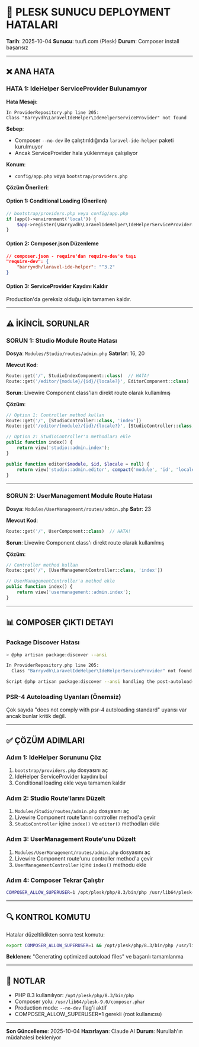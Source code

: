 # 🚨 PLESK SUNUCU DEPLOYMENT HATALARI

**Tarih**: 2025-10-04
**Sunucu**: tuufi.com (Plesk)
**Durum**: Composer install başarısız

---

## ❌ ANA HATA

### HATA 1: IdeHelper ServiceProvider Bulunamıyor

**Hata Mesajı**:
```
In ProviderRepository.php line 205:
Class "Barryvdh\LaravelIdeHelper\IdeHelperServiceProvider" not found
```

**Sebep**:
- Composer `--no-dev` ile çalıştırıldığında `laravel-ide-helper` paketi kurulmuyor
- Ancak ServiceProvider hala yüklenmeye çalışılıyor

**Konum**:
- `config/app.php` veya `bootstrap/providers.php`

**Çözüm Önerileri**:

#### Option 1: Conditional Loading (Önerilen)
```php
// bootstrap/providers.php veya config/app.php
if (app()->environment('local')) {
    $app->register(\Barryvdh\LaravelIdeHelper\IdeHelperServiceProvider::class);
}
```

#### Option 2: Composer.json Düzenleme
```json
// composer.json - require'dan require-dev'e taşı
"require-dev": {
    "barryvdh/laravel-ide-helper": "^3.2"
}
```

#### Option 3: ServiceProvider Kaydını Kaldır
Production'da gereksiz olduğu için tamamen kaldır.

---

## ⚠️ İKİNCİL SORUNLAR

### SORUN 1: Studio Module Route Hatası

**Dosya**: `Modules/Studio/routes/admin.php`
**Satırlar**: 16, 20

**Mevcut Kod**:
```php
Route::get('/', StudioIndexComponent::class)  // HATA!
Route::get('/editor/{module}/{id}/{locale?}', EditorComponent::class)  // HATA!
```

**Sorun**: Livewire Component class'ları direkt route olarak kullanılmış

**Çözüm**:
```php
// Option 1: Controller method kullan
Route::get('/', [StudioController::class, 'index'])
Route::get('/editor/{module}/{id}/{locale?}', [StudioController::class, 'editor'])

// Option 2: StudioController'a methodları ekle
public function index() {
    return view('studio::admin.index');
}

public function editor($module, $id, $locale = null) {
    return view('studio::admin.editor', compact('module', 'id', 'locale'));
}
```

---

### SORUN 2: UserManagement Module Route Hatası

**Dosya**: `Modules/UserManagement/routes/admin.php`
**Satır**: 23

**Mevcut Kod**:
```php
Route::get('/', UserComponent::class)  // HATA!
```

**Sorun**: Livewire Component class'ı direkt route olarak kullanılmış

**Çözüm**:
```php
// Controller method kullan
Route::get('/', [UserManagementController::class, 'index'])

// UserManagementController'a method ekle
public function index() {
    return view('usermanagement::admin.index');
}
```

---

## 📊 COMPOSER ÇIKTI DETAYI

### Package Discover Hatası
```bash
> @php artisan package:discover --ansi

In ProviderRepository.php line 205:
  Class "Barryvdh\LaravelIdeHelper\IdeHelperServiceProvider" not found

Script @php artisan package:discover --ansi handling the post-autoload-dump event returned with error code 1
```

### PSR-4 Autoloading Uyarıları (Önemsiz)
Çok sayıda "does not comply with psr-4 autoloading standard" uyarısı var ancak bunlar kritik değil.

---

## ✅ ÇÖZÜM ADIMLARI

### Adım 1: IdeHelper Sorununu Çöz
1. `bootstrap/providers.php` dosyasını aç
2. IdeHelper ServiceProvider kaydını bul
3. Conditional loading ekle veya tamamen kaldır

### Adım 2: Studio Route'larını Düzelt
1. `Modules/Studio/routes/admin.php` dosyasını aç
2. Livewire Component route'larını controller method'a çevir
3. `StudioController` içine `index()` ve `editor()` methodları ekle

### Adım 3: UserManagement Route'unu Düzelt
1. `Modules/UserManagement/routes/admin.php` dosyasını aç
2. Livewire Component route'unu controller method'a çevir
3. `UserManagementController` içine `index()` methodu ekle

### Adım 4: Composer Tekrar Çalıştır
```bash
COMPOSER_ALLOW_SUPERUSER=1 /opt/plesk/php/8.3/bin/php /usr/lib64/plesk-9.0/composer.phar install --optimize-autoloader --no-dev --no-interaction
```

---

## 🔍 KONTROL KOMUTU

Hatalar düzeltildikten sonra test komutu:
```bash
export COMPOSER_ALLOW_SUPERUSER=1 && /opt/plesk/php/8.3/bin/php /usr/lib64/plesk-9.0/composer.phar dump-autoload --optimize --no-interaction
```

**Beklenen**: "Generating optimized autoload files" ve başarılı tamamlanma

---

## 📝 NOTLAR

- PHP 8.3 kullanılıyor: `/opt/plesk/php/8.3/bin/php`
- Composer yolu: `/usr/lib64/plesk-9.0/composer.phar`
- Production mode: `--no-dev` flag'i aktif
- COMPOSER_ALLOW_SUPERUSER=1 gerekli (root kullanıcısı)

---

**Son Güncelleme**: 2025-10-04
**Hazırlayan**: Claude AI
**Durum**: Nurullah'ın müdahalesi bekleniyor
